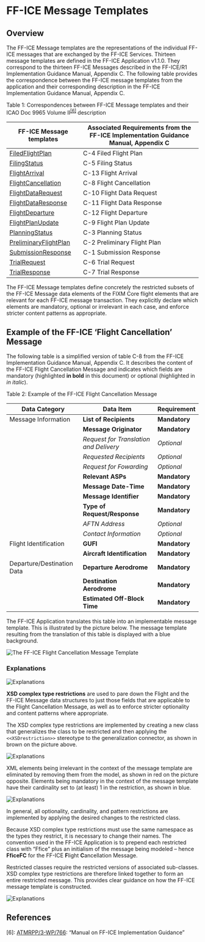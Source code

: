 # FF-ICE Message Templates

## Overview

The FF-ICE Message templates are the representations of the individual
FF-ICE messages that are exchanged by the FF-ICE Services. Thirteen
message templates are defined in the FF-ICE Application v1.1.0.
They correspond to the thirteen FF-ICE Messages described in the
FF-ICE/R1 Implementation Guidance Manual, Appendix C. The following
table provides the correspondence between the FF-ICE message templates
from the application and their corresponding description in the FF-ICE
Implementation Guidance Manual, Appendix C.

Table 1: Correspondences between FF-ICE Message templates and their ICAO Doc 9965 Volume II<sup>[[6]](#references)</sup> description

| **FF-ICE Message templates** | **Associated Requirements from the FF-ICE Implementation Guidance Manual, Appendix C** |
|-|-|
| [FiledFlightPlan][FficeFFP]              | C-4 Filed Flight Plan                                                                  |
| [FilingStatus][FficeFS]                  | C-5 Filing Status                                                                      |
| [FlightArrival][FficeFA]                 | C-13 Flight Arrival                                                                    |
| [FlightCancellation][FficeFC]            | C-8 Flight Cancellation                                                                |
| [FlightDataRequest][FficeFDRQ]           | C-10 Flight Data Request                                                               |
| [FlightDataResponse][FficeFDRP]          | C-11 Flight Data Response                                                              |
| [FlightDeparture][FficeFD]               | C-12 Flight Departure                                                                  |
| [FlightPlanUpdate][FficeFPU]             | C-9 Flight Plan Update                                                                 |
| [PlanningStatus][FficePS]                | C-3 Planning Status                                                                    |
| [PreliminaryFlightPlan][FficePFP]        | C-2 Preliminary Flight Plan                                                            |
| [SubmissionResponse][FficeSR]            | C-1 Submission Response                                                                |
| [TrialRequest][FficeTRQ]                 | C-6 Trial Request                                                                      |
| [TrialResponse][FficeTRP]                | C-7 Trial Response                                                                     |

The FF-ICE Message templates define concretely the restricted subsets of the FF-ICE Message data elements of the FIXM Core flight elements that are relevant for each FF-ICE message transaction. They explicitly
declare which elements are mandatory, optional or irrelevant in each
case, and enforce stricter content patterns as appropriate.

## Example of the FF-ICE ‘Flight Cancellation’ Message

The following table is a simplified version of table C-8 from the FF-ICE Implementation Guidance Manual, Appendix C. It describes the content of the FF-ICE Flight Cancellation Message and indicates which fields are mandatory (highlighted **in bold** in this document) or optional (highlighted in *in italic*).

Table 2: Example of the FF-ICE Flight Cancellation Message

| **Data Category**          | **Data Item**                            | **Requirement** |
|-|-|-|
| Message Information        | **List of Recipients**                   | **Mandatory**   |
|                            | **Message Originator**                   | **Mandatory**   |
|                            | *Request for Translation and Delivery*   | *Optional*      |
|                            | *Requested Recipients*                   | *Optional*      |
|                            | *Request for Fowarding*                  | *Optional*      |
|                            | **Relevant ASPs**                        | **Mandatory**   |
|                            | **Message Date-Time**                    | **Mandatory**   |
|                            | **Message Identifier**                   | **Mandatory**   |
|                            | **Type of Request/Response**             | **Mandatory**   |
|                            | *AFTN Address*                           | *Optional*      |
|                            | *Contact Information*                    | *Optional*      |
| Flight Identification      | **GUFI**                                 | **Mandatory**   |
|                            | **Aircraft Identification**              | **Mandatory**   |
| Departure/Destination Data | **Departure Aerodrome**                  | **Mandatory**   |
|                            | **Destination Aerodrome**                | **Mandatory**   |
|                            | **Estimated Off-Block Time**             | **Mandatory**   |

The FF-ICE Application translates this table into an implementable message template. This is illustrated by the picture
below. The message template resulting from the translation of this table is displayed with a blue background.

![The FF-ICE Flight Cancellation Message Template](.//media/image31.png "The FF-ICE Flight Cancellation Message Template")

### Explanations

![Explanations](.//media/image32.png  ':size=50%')

**XSD complex type restrictions** are used to pare down the Flight and
the FF-ICE Message data structures to just those fields that are
applicable to the Flight Cancellation Message, as well as to enforce
stricter optionality and content patterns where appropriate.

The XSD complex type restrictions are implemented by creating a new
class that generalizes the class to be restricted and then applying the
`<<XSDrestriction>>` stereotype to the generalization
connector, as shown in brown on the picture above.

![Explanations](.//media/image33.png  ':size=50%')

XML elements being irrelevant in the context of the message template are
eliminated by removing them from the model, as shown in red on the
picture opposite. Elements being mandatory in the context of the message
template have their cardinality set to (at least) 1 in the restriction,
as shown in blue.

![Explanations](.//media/image34.png "Explanations")

In general, all optionality, cardinality, and pattern restrictions are
implemented by applying the desired changes to the restricted class.

Because XSD complex type restrictions must use the same namespace as the types they restrict, it is necessary to change their names. The
convention used in the FF-ICE Application is to prepend each
restricted class with “Ffice” plus an initialism of the message being
modeled – hence **FficeFC** for the FF-ICE **F**light
**C**ancellation Message.

Restricted classes require the restricted versions of associated
sub-classes. XSD complex type restrictions are therefore linked together to form an entire restricted message. This provides clear guidance on how the FF-ICE message template is constructed.

![Explanations](.//media/image35.png "Explanations")


[FficeFFP]: https://www.fixm.aero/releases/FFICE-Msg-1.1.0/schemas/applications/fficemessage/fficetemplates/filedflightplan/fficemessage/FficeFFP_FficeMessage.xsd
[FficeFS]: https://www.fixm.aero/releases/FFICE-Msg-1.1.0/schemas/applications/fficemessage/fficetemplates/filingstatus/fficemessage/FficeFS_FficeMessage.xsd
[FficeFA]: https://www.fixm.aero/releases/FFICE-Msg-1.1.0/schemas/applications/fficemessage/fficetemplates/flightarrival/fficemessage/FficeFA_FficeMessage.xsd
[FficeFC]: https://www.fixm.aero/releases/FFICE-Msg-1.1.0/schemas/applications/fficemessage/fficetemplates/flightcancellation/fficemessage/FficeFC_FficeMessage.xsd
[FficeFDRQ]: https://www.fixm.aero/releases/FFICE-Msg-1.1.0/schemas/applications/fficemessage/fficetemplates/flightdatarequest/fficemessage/FficeFDRQ_FficeMessage.xsd
[FficeFDRP]: https://www.fixm.aero/releases/FFICE-Msg-1.1.0/schemas/applications/fficemessage/fficetemplates/flightdataresponse/fficemessage/FficeFDRP_FficeMessage.xsd
[FficeFD]: https://www.fixm.aero/releases/FFICE-Msg-1.1.0/schemas/applications/fficemessage/fficetemplates/flightdeparture/fficemessage/FficeFD_FficeMessage.xsd
[FficeFPU]: https://www.fixm.aero/releases/FFICE-Msg-1.1.0/schemas/applications/fficemessage/fficetemplates/flightplanupdate/fficemessage/FficeFPU_FficeMessage.xsd
[FficePS]: https://www.fixm.aero/releases/FFICE-Msg-1.1.0/schemas/applications/fficemessage/fficetemplates/planningstatus/fficemessage/FficePS_FficeMessage.xsd
[FficePFP]: https://www.fixm.aero/releases/FFICE-Msg-1.1.0/schemas/applications/fficemessage/fficetemplates/preliminaryflightplan/fficemessage/FficePFP_FficeMessage.xsd
[FficeSR]: https://www.fixm.aero/releases/FFICE-Msg-1.1.0/schemas/applications/fficemessage/fficetemplates/submissionresponse/fficemessage/FficeSR_FficeMessage.xsd
[FficeTRQ]: https://www.fixm.aero/releases/FFICE-Msg-1.1.0/schemas/applications/fficemessage/fficetemplates/trialrequest/fficemessage/FficeTRQ_FficeMessage.xsd
[FficeTRP]: https://www.fixm.aero/releases/FFICE-Msg-1.1.0/schemas/applications/fficemessage/fficetemplates/trialresponse/fficemessage/FficeTRP_FficeMessage.xsd

## References

[6]: [ATMRPP/3-WP/766](https://eurocontrol.sharepoint.com/sites/coll-FIXM/Shared%20Documents/Forms/AllItems.aspx?id=%2Fsites%2Fcoll%2DFIXM%2FShared%20Documents%2FFIXM%20Change%20Requests%2FICAO%20ATMRPP%20inputs%20for%20FIXM%2FFF%2DICE%20Manual%20d0%2E99%5Fmarkup%2Epdf&parent=%2Fsites%2Fcoll%2DFIXM%2FShared%20Documents%2FFIXM%20Change%20Requests%2FICAO%20ATMRPP%20inputs%20for%20FIXM): “Manual on FF-ICE Implementation Guidance”
